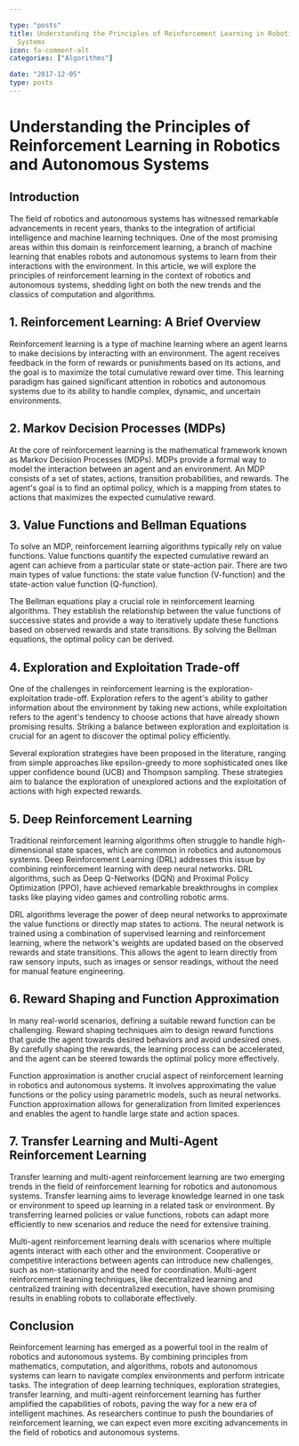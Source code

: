 ```yaml
---

type: "posts"
title: Understanding the Principles of Reinforcement Learning in Robotics and Autonomous
  Systems
icon: fa-comment-alt
categories: ["Algorithms"]

date: "2017-12-05"
type: posts
---
```





# Understanding the Principles of Reinforcement Learning in Robotics and Autonomous Systems

## Introduction

The field of robotics and autonomous systems has witnessed remarkable advancements in recent years, thanks to the integration of artificial intelligence and machine learning techniques. One of the most promising areas within this domain is reinforcement learning, a branch of machine learning that enables robots and autonomous systems to learn from their interactions with the environment. In this article, we will explore the principles of reinforcement learning in the context of robotics and autonomous systems, shedding light on both the new trends and the classics of computation and algorithms.

## 1. Reinforcement Learning: A Brief Overview

Reinforcement learning is a type of machine learning where an agent learns to make decisions by interacting with an environment. The agent receives feedback in the form of rewards or punishments based on its actions, and the goal is to maximize the total cumulative reward over time. This learning paradigm has gained significant attention in robotics and autonomous systems due to its ability to handle complex, dynamic, and uncertain environments.

## 2. Markov Decision Processes (MDPs)

At the core of reinforcement learning is the mathematical framework known as Markov Decision Processes (MDPs). MDPs provide a formal way to model the interaction between an agent and an environment. An MDP consists of a set of states, actions, transition probabilities, and rewards. The agent's goal is to find an optimal policy, which is a mapping from states to actions that maximizes the expected cumulative reward.

## 3. Value Functions and Bellman Equations

To solve an MDP, reinforcement learning algorithms typically rely on value functions. Value functions quantify the expected cumulative reward an agent can achieve from a particular state or state-action pair. There are two main types of value functions: the state value function (V-function) and the state-action value function (Q-function).

The Bellman equations play a crucial role in reinforcement learning algorithms. They establish the relationship between the value functions of successive states and provide a way to iteratively update these functions based on observed rewards and state transitions. By solving the Bellman equations, the optimal policy can be derived.

## 4. Exploration and Exploitation Trade-off

One of the challenges in reinforcement learning is the exploration-exploitation trade-off. Exploration refers to the agent's ability to gather information about the environment by taking new actions, while exploitation refers to the agent's tendency to choose actions that have already shown promising results. Striking a balance between exploration and exploitation is crucial for an agent to discover the optimal policy efficiently.

Several exploration strategies have been proposed in the literature, ranging from simple approaches like epsilon-greedy to more sophisticated ones like upper confidence bound (UCB) and Thompson sampling. These strategies aim to balance the exploration of unexplored actions and the exploitation of actions with high expected rewards.

## 5. Deep Reinforcement Learning

Traditional reinforcement learning algorithms often struggle to handle high-dimensional state spaces, which are common in robotics and autonomous systems. Deep Reinforcement Learning (DRL) addresses this issue by combining reinforcement learning with deep neural networks. DRL algorithms, such as Deep Q-Networks (DQN) and Proximal Policy Optimization (PPO), have achieved remarkable breakthroughs in complex tasks like playing video games and controlling robotic arms.

DRL algorithms leverage the power of deep neural networks to approximate the value functions or directly map states to actions. The neural network is trained using a combination of supervised learning and reinforcement learning, where the network's weights are updated based on the observed rewards and state transitions. This allows the agent to learn directly from raw sensory inputs, such as images or sensor readings, without the need for manual feature engineering.

## 6. Reward Shaping and Function Approximation

In many real-world scenarios, defining a suitable reward function can be challenging. Reward shaping techniques aim to design reward functions that guide the agent towards desired behaviors and avoid undesired ones. By carefully shaping the rewards, the learning process can be accelerated, and the agent can be steered towards the optimal policy more effectively.

Function approximation is another crucial aspect of reinforcement learning in robotics and autonomous systems. It involves approximating the value functions or the policy using parametric models, such as neural networks. Function approximation allows for generalization from limited experiences and enables the agent to handle large state and action spaces.

## 7. Transfer Learning and Multi-Agent Reinforcement Learning

Transfer learning and multi-agent reinforcement learning are two emerging trends in the field of reinforcement learning for robotics and autonomous systems. Transfer learning aims to leverage knowledge learned in one task or environment to speed up learning in a related task or environment. By transferring learned policies or value functions, robots can adapt more efficiently to new scenarios and reduce the need for extensive training.

Multi-agent reinforcement learning deals with scenarios where multiple agents interact with each other and the environment. Cooperative or competitive interactions between agents can introduce new challenges, such as non-stationarity and the need for coordination. Multi-agent reinforcement learning techniques, like decentralized learning and centralized training with decentralized execution, have shown promising results in enabling robots to collaborate effectively.

## Conclusion

Reinforcement learning has emerged as a powerful tool in the realm of robotics and autonomous systems. By combining principles from mathematics, computation, and algorithms, robots and autonomous systems can learn to navigate complex environments and perform intricate tasks. The integration of deep learning techniques, exploration strategies, transfer learning, and multi-agent reinforcement learning has further amplified the capabilities of robots, paving the way for a new era of intelligent machines. As researchers continue to push the boundaries of reinforcement learning, we can expect even more exciting advancements in the field of robotics and autonomous systems.